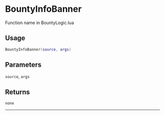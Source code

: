 # BountyInfoBanner
Function name in BountyLogic.lua
## Usage
```lua
BountyInfoBanner(source, args)
```
## Parameters
`source`, `args`
## Returns
`none`

---